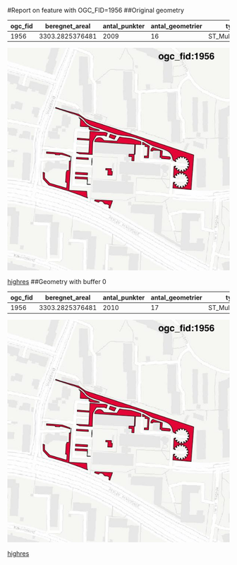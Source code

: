 #Report on feature with OGC_FID=1956
##Original geometry



| ogc_fid | beregnet_areal  | antal_punkter | antal_geometrier |      type       |
|---------|-----------------|---------------|------------------|-----------------|
|    1956 | 3303.2825376481 |          2009 |               16 | ST_MultiPolygon|
![geom](../images/1956_invalid.jpg)


[highres](https://raw.githubusercontent.com/Septima/herlev/master/images/1956_invalid_highres.jpg)
##Geometry with buffer 0



| ogc_fid | beregnet_areal  | antal_punkter | antal_geometrier |      type       |
|---------|-----------------|---------------|------------------|-----------------|
|    1956 | 3303.2825376481 |          2010 |               17 | ST_MultiPolygon|
![geom](../images/1956_buffer0.jpg)


[highres](https://raw.githubusercontent.com/Septima/herlev/master/images/1956_buffer0_highres.jpg)
